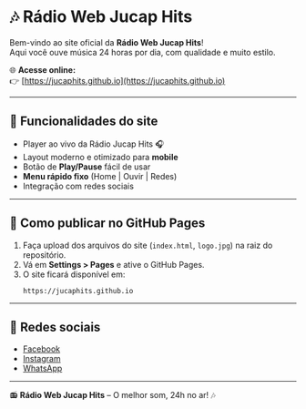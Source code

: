 # 🎶 Rádio Web Jucap Hits

Bem-vindo ao site oficial da **Rádio Web Jucap Hits**!  
Aqui você ouve música 24 horas por dia, com qualidade e muito estilo.  

🌐 **Acesse online:**  
👉 [https://jucaphits.github.io](https://jucaphits.github.io)

---

## 📱 Funcionalidades do site
- Player ao vivo da Rádio Jucap Hits 🎧  
- Layout moderno e otimizado para **mobile**  
- Botão de **Play/Pause** fácil de usar  
- **Menu rápido fixo** (Home | Ouvir | Redes)  
- Integração com redes sociais  

---

## 🚀 Como publicar no GitHub Pages
1. Faça upload dos arquivos do site (`index.html`, `logo.jpg`) na raiz do repositório.  
2. Vá em **Settings > Pages** e ative o GitHub Pages.  
3. O site ficará disponível em:  
   ```
   https://jucaphits.github.io
   ```

---

## 📢 Redes sociais
- [Facebook](https://facebook.com)  
- [Instagram](https://instagram.com)  
- [WhatsApp](https://wa.me/seunumerowhatsapp)  

---

📻 **Rádio Web Jucap Hits** – O melhor som, 24h no ar! 🎶
